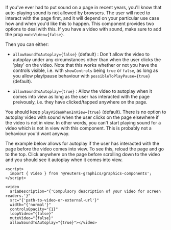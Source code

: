 If you've ever had to put sound on a page in recent years,
you'll know that auto-playing sound is not allowed by browsers. The user will need to interact with the page first, and it will depend on your
particular use case how and when you'd like this to happen. This component provides two options to deal with this.
If you have a video with sound, make sure to add the prop `muteVideo={false}`.

Then you can either:

- `allowSoundToAutoplay={false}` (default) : Don't allow the video to autoplay under any circumstances other than when the user clicks the 'play' on the video. Note that this
  works whether or not you have the controls visible, i.e. with `showControls` being `true` or `false`, as long as you allow
  play/pause behaviour with `possibleToPlayPause={true}` (default).

- `allowSoundToAutoplay={true}` : Allow the video to autoplay when it comes into view as long as the user has interacted with the page preivously, i.e. they have clicked/tapped
  anywhere on the page.

You should keep `playVideoWhenInView={true}` (default). There is no option to autoplay video with sound when the user clicks on the page
elsewhere if the video is not in view. In other words, you can't start playing sound for a video which is not in view with this component.
This is probably not a behaviour you'd want anyway.

The example below allows for autoplay if the user has interacted with the page before the video comes into view. To see this, reload the page
and go to the top. Click anywhere on the page before scrolling down to the video and you should see it autoplay when it comes into view.

```svelte
<script>
  import { Video } from '@reuters-graphics/graphics-components';
</script>

<video
  ariaDescription="{'Compulsory description of your video for screen readers.'}"
  src="{'path-to-video-or-external-url'}"
  width="{'normal'}"
  controlsOpacity="{1}"
  loopVideo="{false}"
  muteVideo="{false}"
  allowSoundToAutoplay="{true}"></video>
```

